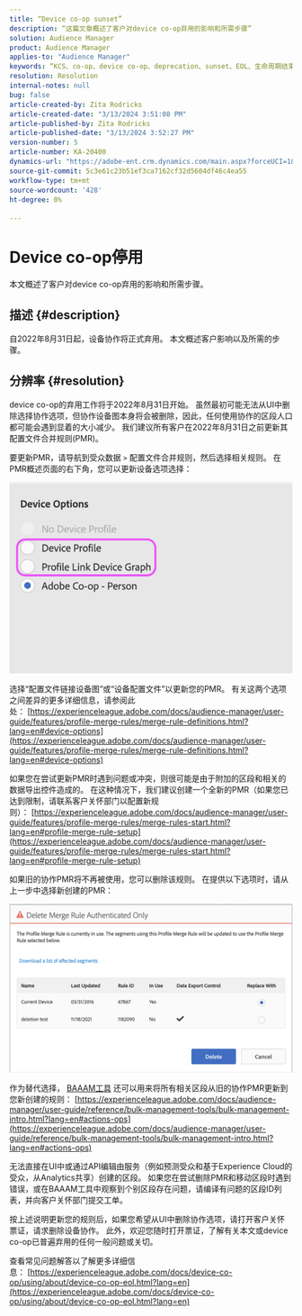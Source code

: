 ```yaml
---
title: “Device co-op sunset”
description: “这篇文章概述了客户对device co-op弃用的影响和所需步骤”
solution: Audience Manager
product: Audience Manager
applies-to: "Audience Manager"
keywords: “KCS、co-op、device co-op、deprecation、sunset、EOL、生命周期结束、PMR、配置文件合并规则、设备拼接、设备配置文件”
resolution: Resolution
internal-notes: null
bug: false
article-created-by: Zita Rodricks
article-created-date: "3/13/2024 3:51:08 PM"
article-published-by: Zita Rodricks
article-published-date: "3/13/2024 3:52:27 PM"
version-number: 5
article-number: KA-20400
dynamics-url: "https://adobe-ent.crm.dynamics.com/main.aspx?forceUCI=1&pagetype=entityrecord&etn=knowledgearticle&id=2cecc87b-51e1-ee11-904d-6045bd0065b6"
source-git-commit: 5c3e61c23b51ef3ca7162cf32d5604df46c4ea55
workflow-type: tm+mt
source-wordcount: '428'
ht-degree: 0%

---
```


# Device co-op停用


本文概述了客户对device co-op弃用的影响和所需步骤。

## 描述 {#description}

自2022年8月31日起，设备协作将正式弃用。 本文概述客户影响以及所需的步骤。 

## 分辨率 {#resolution}


device co-op的弃用工作将于2022年8月31日开始。 虽然最初可能无法从UI中删除选择协作选项，但协作设备图本身将会被删除，因此，任何使用协作的区段人口都可能会遇到显着的大小减少。 我们建议所有客户在2022年8月31日之前更新其配置文件合并规则(PMR)。

要更新PMR，请导航到受众数据 `>`  配置文件合并规则，然后选择相关规则。 在PMR概述页面的右下角，您可以更新设备选项选择：

![](assets/29cf3d52-d61f-ed11-b83e-0022480868ff.png)

选择“配置文件链接设备图”或“设备配置文件”以更新您的PMR。 有关这两个选项之间差异的更多详细信息，请参阅此处： [https://experienceleague.adobe.com/docs/audience-manager/user-guide/features/profile-merge-rules/merge-rule-definitions.html?lang=en#device-options](https://experienceleague.adobe.com/docs/audience-manager/user-guide/features/profile-merge-rules/merge-rule-definitions.html?lang=en#device-options)

如果您在尝试更新PMR时遇到问题或冲突，则很可能是由于附加的区段和相关的数据导出控件造成的。 在这种情况下，我们建议创建一个全新的PMR（如果您已达到限制，请联系客户关怀部门以配置新规则）： [https://experienceleague.adobe.com/docs/audience-manager/user-guide/features/profile-merge-rules/merge-rules-start.html?lang=en#profile-merge-rule-setup](https://experienceleague.adobe.com/docs/audience-manager/user-guide/features/profile-merge-rules/merge-rules-start.html?lang=en#profile-merge-rule-setup)

如果旧的协作PMR将不再被使用，您可以删除该规则。 在提供以下选项时，请从上一步中选择新创建的PMR：

![](assets/82d7968f-9950-ed11-bba2-0022480868ff.png)

作为替代选择， [BAAAM工具](https://experienceleague.adobe.com/docs/audience-manager/user-guide/reference/bulk-management-tools/bulk-management-intro.html?lang=en) 还可以用来将所有相关区段从旧的协作PMR更新到您新创建的规则： [https://experienceleague.adobe.com/docs/audience-manager/user-guide/reference/bulk-management-tools/bulk-management-intro.html?lang=en#actions-ops](https://experienceleague.adobe.com/docs/audience-manager/user-guide/reference/bulk-management-tools/bulk-management-intro.html?lang=en#actions-ops)

无法直接在UI中或通过API编辑由服务（例如预测受众和基于Experience Cloud的受众，从Analytics共享）创建的区段。 如果您在尝试删除PMR和移动区段时遇到错误，或在BAAAM工具中观察到个别区段存在问题，请编译有问题的区段ID列表，并向客户关怀部门提交工单。 

按上述说明更新您的规则后，如果您希望从UI中删除协作选项，请打开客户关怀票证，请求删除设备协作。 此外，欢迎您随时打开票证，了解有关本文或device co-op已普遍弃用的任何一般问题或关切。

查看常见问题解答以了解更多详细信息： [https://experienceleague.adobe.com/docs/device-co-op/using/about/device-co-op-eol.html?lang=en](https://experienceleague.adobe.com/docs/device-co-op/using/about/device-co-op-eol.html?lang=en)
